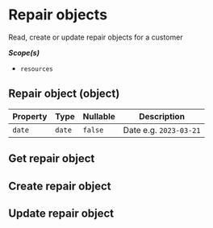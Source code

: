 # Repair objects #

Read, create or update repair objects for a customer

***Scope(s)***

- `resources`


## Repair object (object)

| **Property**                                | **Type**    | **Nullable** | **Description**                                                                           |
|---------------------------------------------|-------------|--------------|-------------------------------------------------------------------------------------------|
| `date`                                      | `date`      | `false`      | Date e.g. `2023-03-21`                                                                    |


## Get repair object

## Create repair object

## Update repair object
